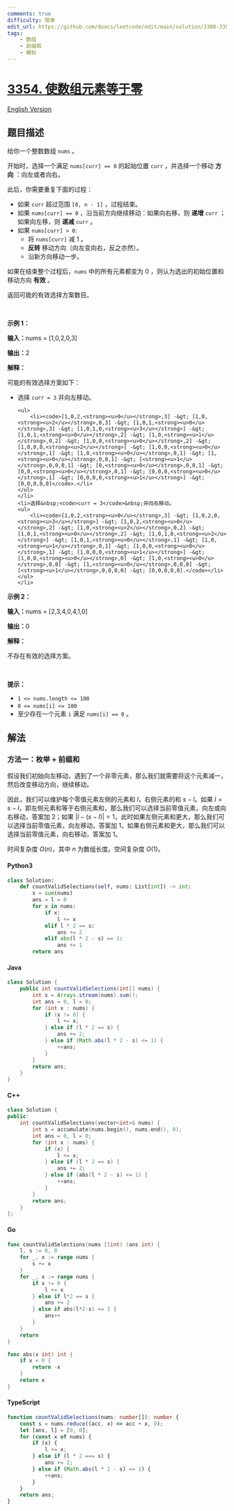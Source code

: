 ```yaml
---
comments: true
difficulty: 简单
edit_url: https://github.com/doocs/leetcode/edit/main/solution/3300-3399/3354.Make%20Array%20Elements%20Equal%20to%20Zero/README.md
tags:
    - 数组
    - 前缀和
    - 模拟
---
```


<!-- problem:start -->

# [3354. 使数组元素等于零](https://leetcode.cn/problems/make-array-elements-equal-to-zero)

[English Version](/solution/3300-3399/3354.Make%20Array%20Elements%20Equal%20to%20Zero/README_EN.md)

## 题目描述

<!-- description:start -->

<p>给你一个整数数组&nbsp;<code>nums</code> 。</p>

<p>开始时，选择一个满足 <code>nums[curr] == 0</code> 的起始位置&nbsp;<code>curr</code>&nbsp;，并选择一个移动 <strong>方向</strong>&nbsp;：向左或者向右。</p>

<p>此后，你需要重复下面的过程：</p>

<ul>
	<li>如果&nbsp;<code>curr</code>&nbsp;超过范围&nbsp;<code>[0, n - 1]</code> ，过程结束。</li>
	<li>如果&nbsp;<code>nums[curr] == 0</code> ，沿当前方向继续移动：如果向右移，则 <strong>递增</strong>&nbsp;<code>curr</code>&nbsp;；如果向左移，则 <strong>递减</strong>&nbsp;<code>curr</code>&nbsp;。</li>
	<li>如果&nbsp;<code>nums[curr] &gt; 0</code>:
	<ul>
		<li>将&nbsp;<code>nums[curr]</code>&nbsp;减&nbsp;1 。</li>
		<li><strong>反转</strong>&nbsp;移动方向（向左变向右，反之亦然）。</li>
		<li>沿新方向移动一步。</li>
	</ul>
	</li>
</ul>

<p>如果在结束整个过程后，<code>nums</code>&nbsp;中的所有元素都变为 0 ，则认为选出的初始位置和移动方向 <strong>有效</strong>&nbsp;。</p>

<p>返回可能的有效选择方案数目。</p>

<p>&nbsp;</p>

<p><b>示例 1：</b></p>

<div class="example-block">
<p><span class="example-io"><b>输入：</b>nums = [1,0,2,0,3]</span></p>

<p><span class="example-io"><b>输出：</b>2</span></p>

<p><b>解释：</b></p>

<p>可能的有效选择方案如下：</p>

<ul>
	<li>选择&nbsp;<code>curr = 3</code>&nbsp;并向左移动。

    <ul>
    	<li><code>[1,0,2,<strong><u>0</u></strong>,3] -&gt; [1,0,<strong><u>2</u></strong>,0,3] -&gt; [1,0,1,<strong><u>0</u></strong>,3] -&gt; [1,0,1,0,<strong><u>3</u></strong>] -&gt; [1,0,1,<strong><u>0</u></strong>,2] -&gt; [1,0,<strong><u>1</u></strong>,0,2] -&gt; [1,0,0,<strong><u>0</u></strong>,2] -&gt; [1,0,0,0,<strong><u>2</u></strong>] -&gt; [1,0,0,<strong><u>0</u></strong>,1] -&gt; [1,0,<strong><u>0</u></strong>,0,1] -&gt; [1,<strong><u>0</u></strong>,0,0,1] -&gt; [<strong><u>1</u></strong>,0,0,0,1] -&gt; [0,<strong><u>0</u></strong>,0,0,1] -&gt; [0,0,<strong><u>0</u></strong>,0,1] -&gt; [0,0,0,<strong><u>0</u></strong>,1] -&gt; [0,0,0,0,<strong><u>1</u></strong>] -&gt; [0,0,0,0,0]</code>.</li>
    </ul>
    </li>
    <li>选择&nbsp;<code>curr = 3</code>&nbsp;并向右移动。
    <ul>
    	<li><code>[1,0,2,<strong><u>0</u></strong>,3] -&gt; [1,0,2,0,<strong><u>3</u></strong>] -&gt; [1,0,2,<strong><u>0</u></strong>,2] -&gt; [1,0,<strong><u>2</u></strong>,0,2] -&gt; [1,0,1,<strong><u>0</u></strong>,2] -&gt; [1,0,1,0,<strong><u>2</u></strong>] -&gt; [1,0,1,<strong><u>0</u></strong>,1] -&gt; [1,0,<strong><u>1</u></strong>,0,1] -&gt; [1,0,0,<strong><u>0</u></strong>,1] -&gt; [1,0,0,0,<strong><u>1</u></strong>] -&gt; [1,0,0,<strong><u>0</u></strong>,0] -&gt; [1,0,<strong><u>0</u></strong>,0,0] -&gt; [1,<strong><u>0</u></strong>,0,0,0] -&gt; [<strong><u>1</u></strong>,0,0,0,0] -&gt; [0,0,0,0,0].</code></li>
    </ul>
    </li>

</ul>
</div>

<p><b>示例 2：</b></p>

<div class="example-block">
<p><span class="example-io"><b>输入：</b>nums = [2,3,4,0,4,1,0]</span></p>

<p><span class="example-io"><b>输出：</b>0</span></p>

<p><b>解释：</b></p>

<p>不存在有效的选择方案。</p>
</div>

<p>&nbsp;</p>

<p><b>提示：</b></p>

<ul>
	<li><code>1 &lt;= nums.length &lt;= 100</code></li>
	<li><code>0 &lt;= nums[i] &lt;= 100</code></li>
	<li>至少存在一个元素&nbsp;<code>i</code>&nbsp;满足&nbsp;<code>nums[i] == 0</code> 。</li>
</ul>

<!-- description:end -->

## 解法

<!-- solution:start -->

### 方法一：枚举 + 前缀和

假设我们初始向左移动，遇到了一个非零元素，那么我们就需要将这个元素减一，然后改变移动方向，继续移动。

因此，我们可以维护每个零值元素左侧的元素和 $l$，右侧元素的和 $s - l$。如果 $l = s - l$，即左侧元素和等于右侧元素和，那么我们可以选择当前零值元素，向左或向右移动，答案加 $2$；如果 $|l - (s - l)| = 1$，此时如果左侧元素和更大，那么我们可以选择当前零值元素，向左移动，答案加 $1$，如果右侧元素和更大，那么我们可以选择当前零值元素，向右移动，答案加 $1$。

时间复杂度 $O(n)$，其中 $n$ 为数组长度。空间复杂度 $O(1)$。

<!-- tabs:start -->

#### Python3

```python
class Solution:
    def countValidSelections(self, nums: List[int]) -> int:
        s = sum(nums)
        ans = l = 0
        for x in nums:
            if x:
                l += x
            elif l * 2 == s:
                ans += 2
            elif abs(l * 2 - s) == 1:
                ans += 1
        return ans
```

#### Java

```java
class Solution {
    public int countValidSelections(int[] nums) {
        int s = Arrays.stream(nums).sum();
        int ans = 0, l = 0;
        for (int x : nums) {
            if (x != 0) {
                l += x;
            } else if (l * 2 == s) {
                ans += 2;
            } else if (Math.abs(l * 2 - s) <= 1) {
                ++ans;
            }
        }
        return ans;
    }
}
```

#### C++

```cpp
class Solution {
public:
    int countValidSelections(vector<int>& nums) {
        int s = accumulate(nums.begin(), nums.end(), 0);
        int ans = 0, l = 0;
        for (int x : nums) {
            if (x) {
                l += x;
            } else if (l * 2 == s) {
                ans += 2;
            } else if (abs(l * 2 - s) <= 1) {
                ++ans;
            }
        }
        return ans;
    }
};
```

#### Go

```go
func countValidSelections(nums []int) (ans int) {
	l, s := 0, 0
	for _, x := range nums {
		s += x
	}
	for _, x := range nums {
		if x != 0 {
			l += x
		} else if l*2 == s {
			ans += 2
		} else if abs(l*2-s) <= 1 {
			ans++
		}
	}
	return
}

func abs(x int) int {
	if x < 0 {
		return -x
	}
	return x
}
```

#### TypeScript

```ts
function countValidSelections(nums: number[]): number {
    const s = nums.reduce((acc, x) => acc + x, 0);
    let [ans, l] = [0, 0];
    for (const x of nums) {
        if (x) {
            l += x;
        } else if (l * 2 === s) {
            ans += 2;
        } else if (Math.abs(l * 2 - s) <= 1) {
            ++ans;
        }
    }
    return ans;
}
```

<!-- tabs:end -->

<!-- solution:end -->

<!-- problem:end -->
